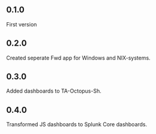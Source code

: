## 0.1.0

First version

## 0.2.0

Created seperate Fwd app for Windows and NIX-systems.

## 0.3.0

Added dashboards to TA-Octopus-Sh.

## 0.4.0

Transformed JS dashboards to Splunk Core dashboards.